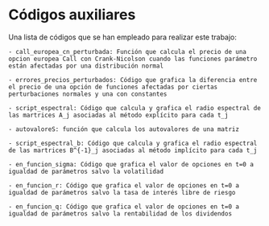 # Códigos auxiliares

Una lista de códigos que se han empleado para realizar este trabajo:

    - call_europea_cn_perturbada: Función que calcula el precio de una opcion europea Call con Crank-Nicolson cuando las funciones parámetro están afectadas por una distribución normal

    - errores_precios_perturbados: Código que grafica la diferencia entre el precio de una opción de funciones afectadas por ciertas perturbaciones normales y una con constantes

    - script_espectral: Código que calcula y grafica el radio espectral de las martrices A_j asociadas al método explícito para cada t_j

    - autovaloreS: función que calcula los autovalores de una matriz

    - script_espectral_b: Código que calcula y grafica el radio espectral de las martrices B^{-1}_j asociadas al método implícito para cada t_j

    - en_funcion_sigma: Código que grafica el valor de opciones en t=0 a igualdad de parámetros salvo la volatilidad

    - en_funcion_r: Código que grafica el valor de opciones en t=0 a igualdad de parámetros salvo la tasa de interés libre de riesgo

    - en_funcion_q: Código que grafica el valor de opciones en t=0 a igualdad de parámetros salvo la rentabilidad de los dividendos
